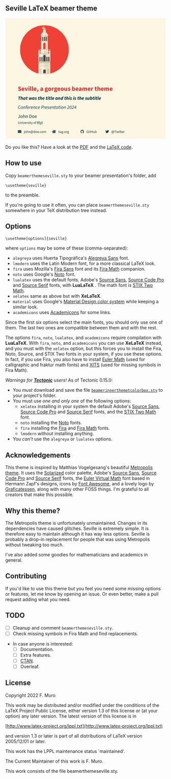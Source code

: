 ## Seville LaTeX beamer theme 

![Showcase](demo/demo.gif)

Do you like this? Have a look at the [PDF](demo/demo.pdf) and the [LaTeX code](demo/demo.tex).

## How to use

Copy `beamerthemeseville.sty` to your beamer presentation's folder, add

```
\usetheme{seville}
```

to the preamble.

If you're going to use it often, you can place `beamerthemeseville.sty` somewhere in your TeX distribution tree instead. 

## Options

```
\usetheme[options]{seville}
``` 
where `options` may be some of these (comma-separated):


- `alegreya` uses Huerta Tipográfica's [Alegreya Sans](https://www.huertatipografica.com/es/fonts/alegreya-sans-ht) font.
- `lmodern` uses the Latin Modern font, for a more classical LaTeX look.
- `fira` uses Mozilla's [Fira Sans](https://mozilla.github.io/Fira/) font and its [Fira Math](https://github.com/firamath/firamath) companion.
- `noto` uses Google's [Noto](https://fonts.google.com/noto) font.
- `lualatex` uses the default fonts, Adobe's [Source Sans](https://fonts.adobe.com/fonts/source-sans), [Source Code Pro](https://fonts.adobe.com/fonts/source-code-pro) and [Source Serif](https://fonts.adobe.com/fonts/source-serif) fonts, with **LuaLaTeX** . The math font is [STIX Two Math](https://www.stixfonts.org).
- `xelatex` same as above but with **XeLaTeX**.
- `material` uses Google's [Material Design color system](https://m2.material.io/design/color/the-color-system.html) while keeping a similar look.
- `academicons` uses [Academicons](https://jpswalsh.github.io/academicons/) for some links.

Since the first six options select the main fonts, you should only use one of them. The last two ones are compatible between them and with the rest.

The options `fira`, `noto`, `lualatex`, and `academicons` require compilation with **LuaLaTeX**. With `fira`, `noto`, and `academicons` you can use **XeLaTeX** instead, and you must with the `xelatex` option, but this forces you to install the Fira, Noto, Source, and STIX Two fonts in your system, if you use these options. In fact, if you use Fira, you also have to install [Euler Math](https://www.ctan.org/tex-archive/fonts/euler-math) (used for calligraphic and fraktur math fonts) and [XITS](https://github.com/aliftype/xits) (used for missing symbols in Fira Math).

*Warnings for [**Tectonic**](https://tectonic-typesetting.github.io/en-US/) users!* As of Tectonic 0.15.0:

- You *must* download and save the file [`beamerinnerthemetcolorbox.sty`](https://mirrors.ctan.org/macros/latex/contrib/beamer-contrib/themes/beamertheme-tcolorbox/beamerinnerthemetcolorbox.sty) to your project's folder.
- You must use *one and only one* of the following options:
  - `xelatex` installing in your system the default Adobe's [Source Sans](https://github.com/adobe-fonts/source-sans/releases/latest), [Source Code Pro](https://github.com/adobe-fonts/source-code-pro/releases/latest) and [Source Serif](https://github.com/adobe-fonts/source-serif/releases/latest) fonts, and the [STIX Two Math](https://www.stixfonts.org/#install) font.
  - `noto` installing the [Noto](https://notofonts.github.io) fonts.
  - `fira` installing the [Fira](https://github.com/mozilla/Fira/releases) and [Fira Math](https://github.com/firamath/firamath/releases) fonts.
  - `lmodern` without installing anything.
- You *can't* use the `alegreya` or `lualatex` options.

## Acknowledgements

This theme is inspired by Matthias Vogelgesang's beautiful [Metropolis theme](https://github.com/matze/mtheme/). It uses the [Solarized](https://ethanschoonover.com/solarized/) color palette, Adobe's [Source Sans](https://fonts.adobe.com/fonts/source-sans), [Source Code Pro](https://fonts.adobe.com/fonts/source-code-pro) and [Source Serif](https://fonts.adobe.com/fonts/source-serif) fonts, the [Euler Virtual Math](https://www.ctan.org/pkg/eulervm) font based in Hermann Zapf's designs, icons by [Font Awesome](https://fontawesome.com), and a lovely logo by [Graficatessen](https://graficatessen.es/), along with many other FOSS things. I'm grateful to all creators that make this possible.

## Why this theme?

The Metropolis theme is unfortunately unmaintained. Changes in its dependencies have caused glitches. Seville is extremely simple. It is therefore easy to maintain although it has way less options. Seville is probably a drop-in replacement for people that was using Metropolis without tweaking too much.

I've also added some goodies for mathematicians and academics in general. 

## Contributing

If you'd like to use this theme but you feel you need some missing options or features, let me know by opening an issue. Or even better, make a pull request adding what you need.

## TODO

- [ ] Cleanup and comment `beamerthemeseville.sty`.
- [ ] Check missing symbols in Fira Math and find replacements.
- In case anyone is interested:
  - [ ] Documentation.
  - [ ] Extra features.
  - [ ] [CTAN](https://www.ctan.org).
  - [ ] Overleaf.

## License

Copyright 2022 F. Muro

This work may be distributed and/or modified under the
conditions of the LaTeX Project Public License, either version 1.3
of this license or (at your option) any later version.
The latest version of this license is in

[http://www.latex-project.org/lppl.txt](http://www.latex-project.org/lppl.txt)

and version 1.3 or later is part of all distributions of LaTeX
version 2005/12/01 or later.

This work has the LPPL maintenance status `maintained'.
 
The Current Maintainer of this work is F. Muro.

This work consists of the file beamerthemeseville.sty.
